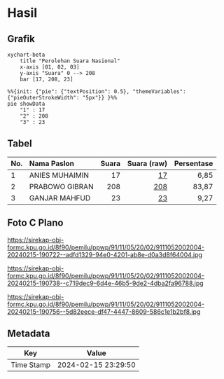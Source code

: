# Hasil

## Grafik

```mermaid
xychart-beta
    title "Perolehan Suara Nasional"
    x-axis [01, 02, 03]
    y-axis "Suara" 0 --> 208
    bar [17, 208, 23]
```

```mermaid
%%{init: {"pie": {"textPosition": 0.5}, "themeVariables": {"pieOuterStrokeWidth": "5px"}} }%%
pie showData
    "1" : 17
    "2" : 208
    "3" : 23
```

## Tabel

| No. | Nama Paslon    | Suara | Suara (raw) | Persentase |
|:--- |:-------------- | -----:| -----------:| ----------:|
| 1   | ANIES MUHAIMIN | 17    | [17][p-1]   | 6,85       |
| 2   | PRABOWO GIBRAN | 208   | [208][p-2]  | 83,87      |
| 3   | GANJAR MAHFUD  | 23    | [23][p-3]   | 9,27       |


[p-1]: https://github.com/gigit-pemilu/pemilu-2024/blob/main/pilpres/hitung-suara/sub/91-papua/sub/11-keerom/sub/05-skanto/sub/2002-jaifuri/sub/004-tps/sub/paslon-1.txt
[p-2]: https://github.com/gigit-pemilu/pemilu-2024/blob/main/pilpres/hitung-suara/sub/91-papua/sub/11-keerom/sub/05-skanto/sub/2002-jaifuri/sub/004-tps/sub/paslon-2.txt
[p-3]: https://github.com/gigit-pemilu/pemilu-2024/blob/main/pilpres/hitung-suara/sub/91-papua/sub/11-keerom/sub/05-skanto/sub/2002-jaifuri/sub/004-tps/sub/paslon-3.txt

## Foto C Plano

https://sirekap-obj-formc.kpu.go.id/8f90/pemilu/ppwp/91/11/05/20/02/9111052002004-20240215-190722--adfd1329-94e0-4201-ab8e-d0a3d8f64004.jpg

https://sirekap-obj-formc.kpu.go.id/8f90/pemilu/ppwp/91/11/05/20/02/9111052002004-20240215-190738--c719dec9-6d4e-46b5-9de2-4dba2fa96788.jpg

https://sirekap-obj-formc.kpu.go.id/8f90/pemilu/ppwp/91/11/05/20/02/9111052002004-20240215-190756--5d82eece-df47-4447-8609-586c1e1b2bf8.jpg


## Metadata

| Key        | Value               |
| ---------- | ------------------- |
| Time Stamp | 2024-02-15 23:29:50 |



